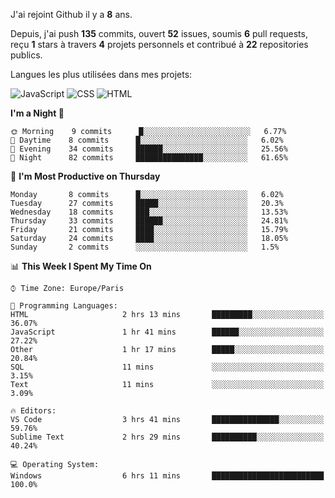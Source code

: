 J'ai rejoint Github il y a **8** ans.

Depuis, j'ai push **135** commits, ouvert **52** issues, soumis **6** pull requests, reçu **1** stars à travers **4** projets personnels et contribué à **22** repositories publics.

Langues les plus utilisées dans mes projets:

![JavaScript](https://img.shields.io/static/v1?style=for-the-badge&label=JavaScript&color=555&labelColor=%23f1e05a&message=67.7%25)
![CSS](https://img.shields.io/static/v1?style=for-the-badge&label=CSS&color=555&labelColor=%23563d7c&message=18.8%25)
![HTML](https://img.shields.io/static/v1?style=for-the-badge&label=HTML&color=555&labelColor=%23e34c26&message=13.4%25)


<!--START_SECTION:waka-->
**I'm a Night 🦉** 

```text
🌞 Morning    9 commits      █░░░░░░░░░░░░░░░░░░░░░░░░   6.77% 
🌆 Daytime    8 commits      █░░░░░░░░░░░░░░░░░░░░░░░░   6.02% 
🌃 Evening    34 commits     ██████░░░░░░░░░░░░░░░░░░░   25.56% 
🌙 Night      82 commits     ███████████████░░░░░░░░░░   61.65%

```
📅 **I'm Most Productive on Thursday** 

```text
Monday       8 commits      █░░░░░░░░░░░░░░░░░░░░░░░░   6.02% 
Tuesday      27 commits     █████░░░░░░░░░░░░░░░░░░░░   20.3% 
Wednesday    18 commits     ███░░░░░░░░░░░░░░░░░░░░░░   13.53% 
Thursday     33 commits     ██████░░░░░░░░░░░░░░░░░░░   24.81% 
Friday       21 commits     ████░░░░░░░░░░░░░░░░░░░░░   15.79% 
Saturday     24 commits     ████░░░░░░░░░░░░░░░░░░░░░   18.05% 
Sunday       2 commits      ░░░░░░░░░░░░░░░░░░░░░░░░░   1.5%

```


📊 **This Week I Spent My Time On** 

```text
⌚︎ Time Zone: Europe/Paris

💬 Programming Languages: 
HTML                     2 hrs 13 mins       █████████░░░░░░░░░░░░░░░░   36.07% 
JavaScript               1 hr 41 mins        ██████░░░░░░░░░░░░░░░░░░░   27.22% 
Other                    1 hr 17 mins        █████░░░░░░░░░░░░░░░░░░░░   20.84% 
SQL                      11 mins             ░░░░░░░░░░░░░░░░░░░░░░░░░   3.15% 
Text                     11 mins             ░░░░░░░░░░░░░░░░░░░░░░░░░   3.09%

🔥 Editors: 
VS Code                  3 hrs 41 mins       ███████████████░░░░░░░░░░   59.76% 
Sublime Text             2 hrs 29 mins       ██████████░░░░░░░░░░░░░░░   40.24%

💻 Operating System: 
Windows                  6 hrs 11 mins       █████████████████████████   100.0%

```


<!--END_SECTION:waka-->
